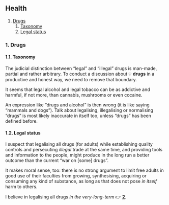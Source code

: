 ## Health

1. [Drugs](#1-drugs)
   1. [Taxonomy](#11-taxonomy)
   1. [Legal status](#12-legal-status)

### 1. Drugs

#### 1.1. Taxonomy

The judicial distinction between &ldquo;legal&rdquo; and &ldquo;illegal&rdquo; drugs is man-made, partial and rather arbitrary.
To conduct a discussion about 💡&nbsp;**drugs** in a productive and honest way, we need to remove that boundary.

It seems that legal alcohol and legal tobacco can be as addictive and harmful, if not more, than cannabis, mushrooms or even cocaine.

An expression like &ldquo;drugs and alcohol&rdquo; is then wrong (it is like saying &ldquo;mammals and dogs&rdquo;).
Talk about legalising, illegalising or normalising &ldquo;drugs&rdquo; is most likely inaccurate in itself too, unless &ldquo;drugs&rdquo; has been defined
before.

#### 1.2. Legal status

I suspect that legalising all drugs (for adults) while establishing quality controls and persecuting *illegal* trade at the same time, and providing tools and
information to the people, might produce in the long run a better outcome than the current &ldquo;war on [some] drugs&rdquo;.

It makes moral sense, too: there is no strong argument to limit free adults in good use of their faculties from growing, synthesising, acquiring or consuming
any kind of substance, as long as that does not pose *in itself* harm to others.

I believe in legalising all drugs *in the very-long-term* <span class="icon ref">👉</span>&nbsp;[**2**](footnotes.md#2).
